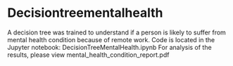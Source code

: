 # Decisiontreementalhealth
A decision tree was trained to understand if a person is likely to suffer from mental health condition because of remote work.
Code is located in the Jupyter notebook: DecisionTreeMentalHealth.ipynb
For analysis of the results, please view mental_health_condition_report.pdf